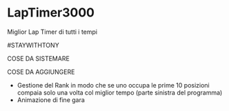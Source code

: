 # LapTimer3000
 Miglior Lap Timer di tutti i tempi

#STAYWITHTONY

COSE DA SISTEMARE
 
COSE DA AGGIUNGERE
 - Gestione del Rank in modo che se uno occupa le prime 10 posizioni compaia solo una volta col miglior tempo (parte sinistra del programma)
 - Animazione di fine gara
